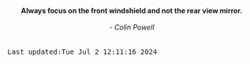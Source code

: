 
<div align="center"><b><span>Always focus on the front windshield and not the rear view mirror.</span></b><br><br><i> - Colin Powell</i></div>
<br><br><kbd>Last updated:Tue Jul  2 12:11:16 2024</kbd>